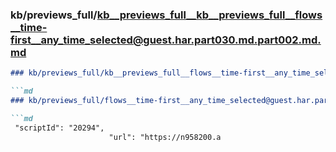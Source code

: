 ### kb/previews_full/kb__previews_full__kb__previews_full__flows__time-first__any_time_selected@guest.har.part030.md.part002.md.md

```md
### kb/previews_full/kb__previews_full__flows__time-first__any_time_selected@guest.har.part030.md.part002.md

```md
### kb/previews_full/flows__time-first__any_time_selected@guest.har.part030.md (part 002)

```md
 "scriptId": "20294",
                      "url": "https://n958200.a
```

```

```

```
